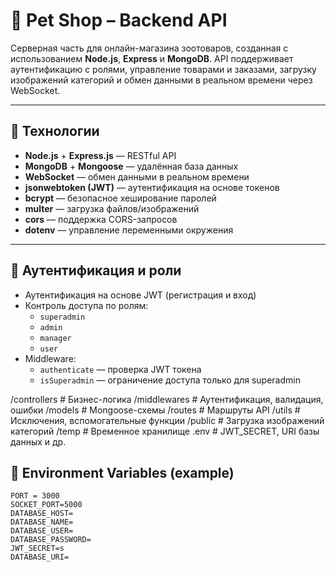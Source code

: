 # 🐾 Pet Shop – Backend API

Серверная часть для онлайн-магазина зоотоваров, созданная с использованием **Node.js**, **Express** и **MongoDB**. API поддерживает аутентификацию с ролями, управление товарами и заказами, загрузку изображений категорий и обмен данными в реальном времени через WebSocket.

---

## 🚀 Технологии

- **Node.js** + **Express.js** — RESTful API
- **MongoDB** + **Mongoose** — удалённая база данных
- **WebSocket** — обмен данными в реальном времени
- **jsonwebtoken (JWT)** — аутентификация на основе токенов
- **bcrypt** — безопасное хеширование паролей
- **multer** — загрузка файлов/изображений
- **cors** — поддержка CORS-запросов
- **dotenv** — управление переменными окружения

---

## 🔐 Аутентификация и роли

- Аутентификация на основе JWT (регистрация и вход)
- Контроль доступа по ролям:
  - `superadmin`
  - `admin`
  - `manager`
  - `user`
- Middleware:
  - `authenticate` — проверка JWT токена
  - `isSuperadmin` — ограничение доступа только для superadmin

/controllers # Бизнес-логика
/middlewares # Аутентификация, валидация, ошибки
/models # Mongoose-схемы
/routes # Маршруты API
/utils # Исключения, вспомогательные функции
/public # Загрузка изображений категорий
/temp # Временное хранилище
.env # JWT_SECRET, URI базы данных и др.

## 📌 Environment Variables (example)

```
PORT = 3000
SOCKET_PORT=5000
DATABASE_HOST=
DATABASE_NAME=
DATABASE_USER=
DATABASE_PASSWORD=
JWT_SECRET=s
DATABASE_URI=
```